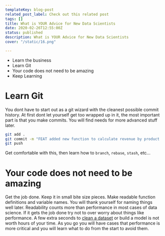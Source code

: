 ```yaml
---
templateKey: blog-post
related_post_label: Check out this related post
tags: []
title: What is YOUR Advice for New Data Scientists
date: 2020-02-26T12:55:00Z
status: published
description: What is YOUR Advice for New Data Scientists
cover: "/static/16.png"

---
```

* Learn the business
* Learn Git
* Your code does not need to be amazing
* Keep Learning

# Learn Git

You dont have to start out as a git wizard with the cleanest possible commit history.  At first dont let yourself get too wrapped up in it, the most important part is that you make commits.  You will find needs for more advanced stuff later.


``` bash
git add .
git commit -m "FEAT added new function to calculate revenue by product family"
git push
```

Get comfortable with this, then learn how to `branch`, `rebase`, `stash`, etc...


# Your code does not need to be amazing

Get the job done.  Keep it in small bite size pieces.  Make readable function definitions and variable names.  You will thank yourself for naming things well later.  Readability counts more than performance in most cases of data science.  If it gets the job done try not to over worry about things like performance.  A few extra seconds to [clean a dataset](https://www.toptal.com/designers/data-visualization/data-visualization-best-practices) or build a model is not worth hours of your time.  As you go you will have cases that performance is more critical and you will learn what to do from the start to avoid them.
